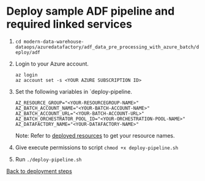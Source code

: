 # Deploy sample ADF pipeline and required linked services

1. `cd modern-data-warehouse-dataops/azuredatafactory/adf_data_pre_processing_with_azure_batch/deploy/adf`

2. Login to your Azure account.

    ```shell
    az login
    az account set -s <YOUR AZURE SUBSCRIPTION ID>
    ```

3. Set the following variables in `deploy-pipeline.

    ```shell
    AZ_RESOURCE_GROUP="<YOUR-RESOURCEGROUP-NAME>"
    AZ_BATCH_ACCOUNT_NAME="<YOUR-BATCH-ACCOUNT-NAME>"
    AZ_BATCH_ACCOUNT_URL="<YOUR-BATCH-ACCOUNT-URL>"
    AZ_BATCH_ORCHESTRATOR_POOL_ID="<YOUR-ORCHESTRATION-POOL-NAME>"
    AZ_DATAFACTORY_NAME="<YOUR-DATAFACTORY-NAME>"
    ```

    Note: Refer to [deployed resources](../terraform/README.md#deployed-resources) to get your resource names.

4. Give execute permissions to script `chmod +x deploy-pipeline.sh`

5. Run `./deploy-pipeline.sh`

[Back to deployment steps](../../README.md#setup-and-deployment)
